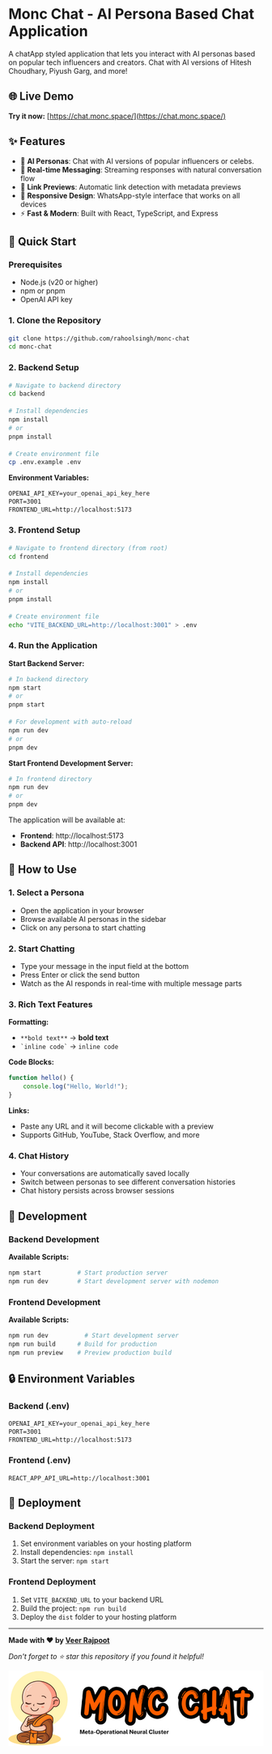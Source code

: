 # Monc Chat - AI Persona Based Chat Application

A chatApp styled application that lets you interact with AI personas based on popular tech influencers and creators. Chat with AI versions of Hitesh Choudhary, Piyush Garg, and more!

## 🌐 Live Demo

**Try it now:** [https://chat.monc.space/](https://chat.monc.space/)

## ✨ Features

-   🤖 **AI Personas**: Chat with AI versions of popular influencers or celebs.
-   💬 **Real-time Messaging**: Streaming responses with natural conversation flow
-   🔗 **Link Previews**: Automatic link detection with metadata previews
-   📱 **Responsive Design**: WhatsApp-style interface that works on all devices
-   ⚡ **Fast & Modern**: Built with React, TypeScript, and Express

## 🚀 Quick Start

### Prerequisites

-   Node.js (v20 or higher)
-   npm or pnpm
-   OpenAI API key

### 1. Clone the Repository

```bash
git clone https://github.com/rahoolsingh/monc-chat
cd monc-chat
```

### 2. Backend Setup

```bash
# Navigate to backend directory
cd backend

# Install dependencies
npm install
# or
pnpm install

# Create environment file
cp .env.example .env
```

**Environment Variables:**

```env
OPENAI_API_KEY=your_openai_api_key_here
PORT=3001
FRONTEND_URL=http://localhost:5173
```

### 3. Frontend Setup

```bash
# Navigate to frontend directory (from root)
cd frontend

# Install dependencies
npm install
# or
pnpm install

# Create environment file
echo "VITE_BACKEND_URL=http://localhost:3001" > .env
```

### 4. Run the Application

**Start Backend Server:**

```bash
# In backend directory
npm start
# or
pnpm start

# For development with auto-reload
npm run dev
# or
pnpm dev
```

**Start Frontend Development Server:**

```bash
# In frontend directory
npm run dev
# or
pnpm dev
```

The application will be available at:

-   **Frontend**: http://localhost:5173
-   **Backend API**: http://localhost:3001

## 📖 How to Use

### 1. Select a Persona

-   Open the application in your browser
-   Browse available AI personas in the sidebar
-   Click on any persona to start chatting

### 2. Start Chatting

-   Type your message in the input field at the bottom
-   Press Enter or click the send button
-   Watch as the AI responds in real-time with multiple message parts

### 3. Rich Text Features

**Formatting:**

-   `**bold text**` → **bold text**
-   `` `inline code` `` → `inline code`

**Code Blocks:**

```javascript
function hello() {
    console.log("Hello, World!");
}
```

**Links:**

-   Paste any URL and it will become clickable with a preview
-   Supports GitHub, YouTube, Stack Overflow, and more

### 4. Chat History

-   Your conversations are automatically saved locally
-   Switch between personas to see different conversation histories
-   Chat history persists across browser sessions

## 🔧 Development

### Backend Development

**Available Scripts:**

```bash
npm start          # Start production server
npm run dev        # Start development server with nodemon
```

### Frontend Development

**Available Scripts:**

```bash
npm run dev          # Start development server
npm run build      # Build for production
npm run preview    # Preview production build
```

## 🔒 Environment Variables

### Backend (.env)

```env
OPENAI_API_KEY=your_openai_api_key_here
PORT=3001
FRONTEND_URL=http://localhost:5173
```

### Frontend (.env)

```env
REACT_APP_API_URL=http://localhost:3001
```

## 🚀 Deployment

### Backend Deployment

1. Set environment variables on your hosting platform
2. Install dependencies: `npm install`
3. Start the server: `npm start`

### Frontend Deployment

1. Set `VITE_BACKEND_URL` to your backend URL
2. Build the project: `npm run build`
3. Deploy the `dist` folder to your hosting platform

---

**Made with ❤️ by [Veer Rajpoot](https://veerrajpoot.com)**

_Don't forget to ⭐ star this repository if you found it helpful!_

<img src="https://github.com/rahoolsingh/monc-chat/blob/main/frontend/src/assets/logo-full.png?raw=true">
